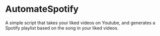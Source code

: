 # AutomateSpotify
A simple script that takes your liked videos on Youtube, and generates a Spotify playlist based on the song in your liked videos.
